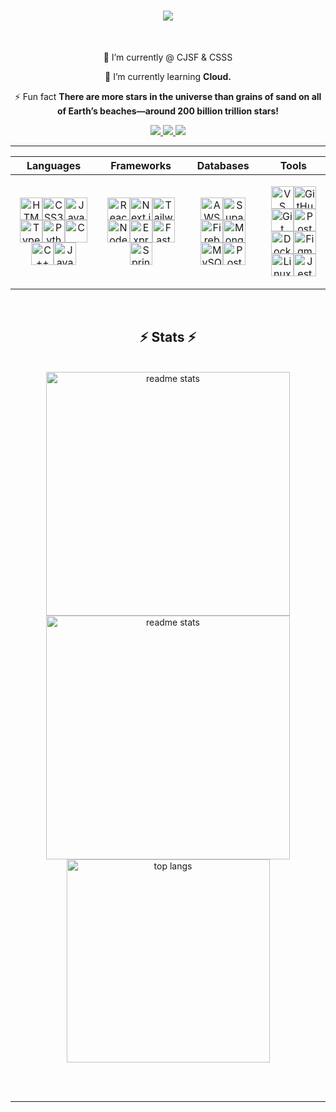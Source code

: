 
<!-- <img align="right" src="https://visitor-badge.laobi.icu/badge?page_id=p-north.p-north" /> -->

<h1 align="center">
    <img src="https://readme-typing-svg.herokuapp.com/?font=Righteous&size=35&center=true&vCenter=true&width=500&height=70&duration=4000&lines=Hi+There!+👋;+I'm+Puneet+North;" />
</h1>

<br/>

<div align="center">
 
 🔭 I’m currently @ CJSF & CSSS
 
 🌱 I’m currently learning **Cloud.**

⚡ Fun fact **There are more stars in the universe than grains of sand on all of Earth’s beaches—around 200 billion trillion stars!**

 </div>
 
<div align="center"> 
  <a href="mailto:pnorth392@gmail.com">
    <img src="https://img.shields.io/badge/Gmail-333333?style=for-the-badge&logo=gmail&logoColor=red" />
  </a>
  <a href="https://www.linkedin.com/in/puneet-north/" target="_blank">
    <img src="https://img.shields.io/badge/LinkedIn-0077B5?style=for-the-badge&logo=linkedin&logoColor=white" target="_blank" />
  </a>
  <a href="https://puneetnorth.vercel.app/" target="_blank">
     <img src="https://img.shields.io/badge/Portfolio-FF5722?style=for-the-badge&logo=todoist&logoColor=white" target="_blank" /> <!-- sqlite, safari, google-chrome are other good icon options -->
  </a>
</div>

 <hr/>

 | Languages | Frameworks | Databases | Tools |
|-----------|------------|-----------|-------|
| <p align="center"> <a href="https://developer.mozilla.org/en-US/docs/Glossary/HTML5" target="_blank" rel="noreferrer"><img src="https://skillicons.dev/icons?i=html" width="36" height="36" alt="HTML5" /></a><a href="https://www.w3.org/TR/CSS/#css" target="_blank" rel="noreferrer"><img src="https://skillicons.dev/icons?i=css" width="36" height="36" alt="CSS3" /></a><a href="https://developer.mozilla.org/en-US/docs/Web/JavaScript" target="_blank" rel="noreferrer"><img src="https://skillicons.dev/icons?i=javascript" width="36" height="36" alt="JavaScript" /></a><a href="https://www.typescriptlang.org/" target="_blank" rel="noreferrer"><img src="https://skillicons.dev/icons?i=typescript" width="36" height="36" alt="TypeScript" /></a><a href="https://www.python.org/" target="_blank" rel="noreferrer"><img src="https://skillicons.dev/icons?i=python" width="36" height="36" alt="Python" /></a><a href="https://en.cppreference.com/w/c" target="_blank" rel="noreferrer"><img src="https://skillicons.dev/icons?i=c" width="36" height="36" alt="C" /></a><a href="https://isocpp.org/" target="_blank" rel="noreferrer"><img src="https://skillicons.dev/icons?i=cpp" width="36" height="36" alt="C++" /></a><a href="https://www.oracle.com/java/" target="_blank" rel="noreferrer"><img src="https://skillicons.dev/icons?i=java" width="36" height="36" alt="Java" /></a></p> | <p align="center"><a href="https://react.dev/" target="_blank" rel="noreferrer"><img src="https://skillicons.dev/icons?i=react" width="36" height="36" alt="React" /></a><a href="https://nextjs.org/" target="_blank" rel="noreferrer"><img src="https://skillicons.dev/icons?i=nextjs" width="36" height="36" alt="Next.js" /></a><a href="https://tailwindcss.com/" target="_blank" rel="noreferrer"><img src="https://skillicons.dev/icons?i=tailwind" width="36" height="36" alt="TailwindCSS" /></a><a href="https://nodejs.org/" target="_blank" rel="noreferrer"><img src="https://skillicons.dev/icons?i=nodejs" width="36" height="36" alt="NodeJS" /></a><a href="https://expressjs.com/" target="_blank" rel="noreferrer"><img src="https://skillicons.dev/icons?i=express" width="36" height="36" alt="Express" /></a><a href="https://fastapi.tiangolo.com/" target="_blank" rel="noreferrer"><img src="https://skillicons.dev/icons?i=fastapi" width="36" height="36" alt="FastAPI" /></a><a href="https://spring.io/projects/spring-boot" target="_blank" rel="noreferrer"><img src="https://skillicons.dev/icons?i=spring" width="36" height="36" alt="Spring Boot" /></a></p> | <p align="center"><a href="https://aws.amazon.com/" target="_blank" rel="noreferrer"><img src="https://skillicons.dev/icons?i=aws" width="36" height="36" alt="AWS" /></a><a href="https://supabase.com/" target="_blank" rel="noreferrer"><img src="https://skillicons.dev/icons?i=supabase" width="36" height="36" alt="Supabase" /></a><a href="https://firebase.google.com/" target="_blank" rel="noreferrer"><img src="https://skillicons.dev/icons?i=firebase" width="36" height="36" alt="Firebase" /></a><a href="https://www.mongodb.com/" target="_blank" rel="noreferrer"><img src="https://skillicons.dev/icons?i=mongodb" width="36" height="36" alt="MongoDB" /></a><a href="https://www.mysql.com/" target="_blank" rel="noreferrer"><img src="https://skillicons.dev/icons?i=mysql" width="36" height="36" alt="MySQL" /></a><a href="https://www.postgresql.org/" target="_blank" rel="noreferrer"><img src="https://skillicons.dev/icons?i=postgresql" width="36" height="36" alt="PostgreSQL" /></a></p> | <p align="center"><a href="https://code.visualstudio.com/" target="_blank" rel="noreferrer"><img src="https://skillicons.dev/icons?i=vscode" width="36" height="36" alt="VS Code" /></a><a href="https://github.com/" target="_blank" rel="noreferrer"><img src="https://skillicons.dev/icons?i=github" width="36" height="36" alt="GitHub" /></a><a href="https://git-scm.com/" target="_blank" rel="noreferrer"><img src="https://skillicons.dev/icons?i=git" width="36" height="36" alt="Git" /></a><a href="https://www.postman.com/" target="_blank" rel="noreferrer"><img src="https://skillicons.dev/icons?i=postman" width="36" height="36" alt="Postman" /></a><a href="https://www.docker.com/" target="_blank" rel="noreferrer"><img src="https://skillicons.dev/icons?i=docker" width="36" height="36" alt="Docker" /></a><a href="https://www.figma.com/" target="_blank" rel="noreferrer"><img src="https://skillicons.dev/icons?i=figma" width="36" height="36" alt="Figma" /></a><a href="https://www.kernel.org/" target="_blank" rel="noreferrer"><img src="https://skillicons.dev/icons?i=linux" width="36" height="36" alt="Linux" /></a><a href="https://jestjs.io/" target="_blank" rel="noreferrer"><img src="https://skillicons.dev/icons?i=jest" width="36" height="36" alt="Jest" /></a></p> |

<br/>




<h2 align="center">⚡ Stats ⚡</h2>
<br>
<div align=center>
  <!-- <img width=390 src="https://github-readme-streak-stats-p-north.vercel.app/?user=p-north&count_private=true&theme=react&border_radius=10" alt="streak stats"/> -->
  <img width=390 src="https://github-readme-stats-salesp07.vercel.app/api?username=p-north&count_private=true&show_icons=true&theme=tokyonight&rank_icon=github&border_radius=10" alt="readme stats" />
  <br/>
  <img width=390 src="https://github-readme-streak-stats.herokuapp.com/?user=p-north&theme=tokyonight&hide_border=false" alt="readme stats" />
  <br/>
  <img width=325 align="center" src="https://github-readme-stats-salesp07.vercel.app/api/top-langs/?username=p-north&hide=HTML&langs_count=8&layout=compact&theme=tokyonight&border_radius=10&size_weight=0.5&count_weight=0.5&exclude_repo=github-readme-stats" alt="top langs" />
</div>

<br/><br/>

<hr/>

